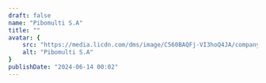 ```yaml
---
draft: false
name: "Pibomulti S.A"
title: ""
avatar: {
    src: "https://media.licdn.com/dms/image/C560BAQFj-VI3hoQ4JA/company-logo_200_200/0/1630566107265?e=2147483647&v=beta&t=h5Foteg0r7YC3fFkwEaLYsawp1ArQLGUrnafY7GOdtg",
    alt: "Pibomulti S.A"
}
publishDate: "2024-06-14 00:02"
---
```

